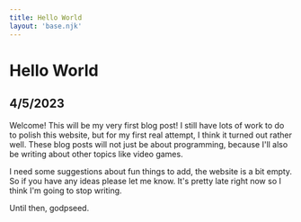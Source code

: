 ```yaml
---
title: Hello World
layout: 'base.njk'
---
```


# Hello World
## 4/5/2023
Welcome! This will be my very first blog post! I still have lots of work to do to polish this website, but for my first real attempt, I think it turned out rather well. These blog posts will not just be about programming, because I'll also be writing about other topics like video games.

I need some suggestions about fun things to add, the website is a bit empty. So if you have any ideas please let me know. It's pretty late right now so I think I'm going to stop writing.

Until then, godpseed.